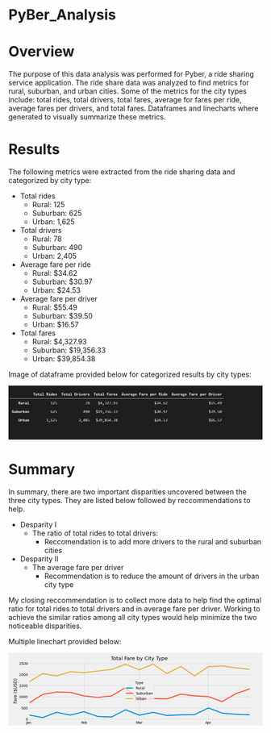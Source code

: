 # PyBer_Analysis

# Overview
The purpose of this data analysis was performed for Pyber, a ride sharing service application. The
ride share data was analyzed to find metrics for rural, suburban, and urban cities.  Some of the metrics for the city types include: total rides, total drivers, total fares, average for fares per ride, average fares per drivers, and total fares. Dataframes and linecharts where generated to visually summarize these metrics.



#


# Results
The following metrics were extracted from the ride sharing data and categorized by city type:

- Total rides
    - Rural: 125         
    - Suburban: 625
    - Urban: 1,625
- Total drivers
    - Rural: 78         
    - Suburban: 490
    - Urban: 2,405  
- Average fare per ride
    - Rural: $34.62         
    - Suburban: $30.97
    - Urban: $24.53
- Average fare per driver
    - Rural: $55.49         
    - Suburban: $39.50
    - Urban: $16.57
- Total fares
    - Rural: $4,327.93         
    - Suburban: $19,356.33
    - Urban: $39,854.38

Image of dataframe provided below for categorized results by city types:

![City_type_dataframe](Resources/totals_averages_city_type.PNG)

#

# Summary
In summary, there are two important disparities uncovered between the three city types. They are listed below followed by reccommendations to help.

- Desparity I
    - The ratio of total rides to total drivers: 
      - Reccomendation is to add more drivers to the rural and suburban cities
- Desparity II          
    - The average fare per driver
       - Recommendation is to reduce the amount of drivers in the urban city type

My closing reccommendation is to collect more data to help find the optimal ratio for total rides to total drivers and in average fare per driver. Working to achieve the similar ratios among all city types would help minimize the two noticeable disparities.  


Multiple linechart provided below:


 
![City_line_graph](analysis/PyBer_fare_summary.png)

#